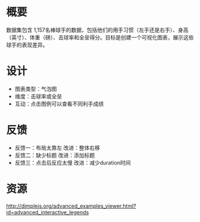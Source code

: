 # 概要 
数据集包含 1,157名棒球手的数据，包括他们的用手习惯（左手还是右手）、身高（英寸）、体重（磅）、击球率和全垒得分。目标是创建一个可视化图表，展示这些球手的表现差异。

# 设计 
* 图表类型：气泡图
* 维度：击球率或全垒
* 互动：点击图例可以查看不同利手成绩
# 反馈 
* 反馈一：布局太靠左
改进：整体右移
* 反馈二：缺少标题
改进：添加标题
* 反馈三：点击后反应太慢
改进：减少duration时间

# 资源
http://dimplejs.org/advanced_examples_viewer.html?id=advanced_interactive_legends